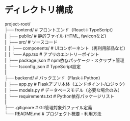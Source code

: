 
# ディレクトリ構成
project-root/  
├── frontend/                 # フロントエンド（React＋TypeScript）  
│   ├── public/               # 静的ファイル (HTML, faviconなど)  
│   ├── src/                  # ソースコード  
│   │   ├── components/       # UIコンポーネント（再利用部品など）  
│   │   └── App.tsx           # アプリのエントリーポイント  
│   ├── package.json          # npm依存パッケージ・スクリプト管理  
│   └── tsconfig.json         # TypeScript設定  
│  
├── backend/                  # バックエンド（Flask＋Python）  
│   ├── app.py                # Flaskアプリ本体（エンドポイント/ロジック）  
│   ├── models.py             # データベースモデル（必要な場合のみ）  
│   └── requirements.txt      # Python依存パッケージリスト  
│  
├── .gitignore                # Git管理対象外ファイル定義  
└── README.md                 # プロジェクト概要・利用方法  
